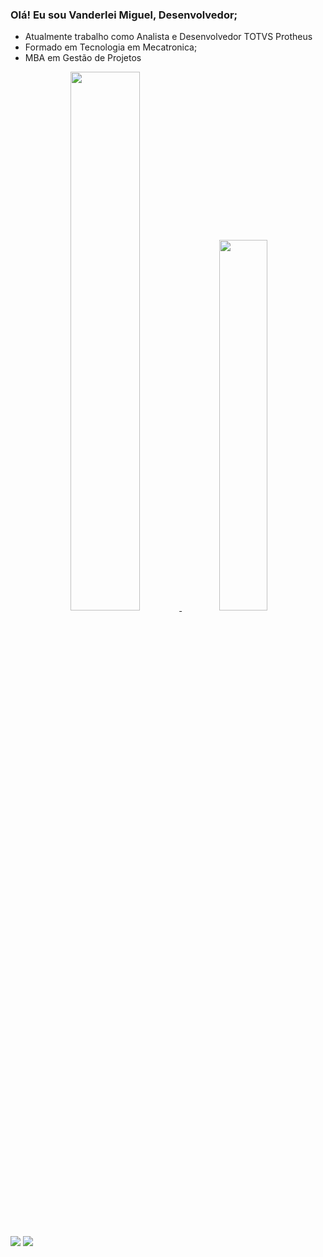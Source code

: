 ### Olá! Eu sou Vanderlei Miguel, Desenvolvedor;
- Atualmente trabalho como Analista e Desenvolvedor TOTVS Protheus
- Formado em Tecnologia em Mecatronica;
- MBA em Gestão de Projetos

<div align="center">
  <a href="https://github.com/vanderleimigueljr">
  <img width="47%" src="https://github-readme-stats.vercel.app/api?username=vanderleimigueljr&show_icons=true&theme=dark&include_all_commits=true&count_private=true"/>
  <img width="39%" src="https://github-readme-stats.vercel.app/api/top-langs/?username=vanderleimigueljr&layout=compact&langs_count=7&theme=dark"/>
</div>

  
  ##
  
  <div> 
   
  <a href = "mailto:vanderlei.m@prosperasistemas.com.brm"><img src="https://img.shields.io/badge/Microsoft_Outlook-0078D4?style=for-the-badge&logo=microsoft-outlook&logoColor=white"></a>
  <a href="https://www.linkedin.com/in/vanderleimiguel" target="_blank"><img src="https://img.shields.io/badge/-LinkedIn-%230077B5?style=for-the-badge&logo=linkedin&logoColor=white" target="_blank"></a> 
